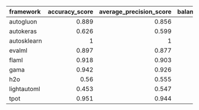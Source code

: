 | framework   |   accuracy_score |   average_precision_score |   balanced_accuracy_score |   cohen_kappa_score |   f1_score_macro |   f1_score_micro |   f1_score_weighted |   matthews_corrcoef |   precision_score |   recall_score |   roc_auc_score | training_time   | test_time   |
|:------------|-----------------:|--------------------------:|--------------------------:|--------------------:|-----------------:|-----------------:|--------------------:|--------------------:|------------------:|---------------:|----------------:|:----------------|:------------|
| autogluon   |            0.889 |                     0.856 |                     0.886 |               0.775 |            0.887 |            0.889 |               0.889 |               0.776 |             0.884 |          0.917 |           0.886 | 00:00:14        | 00:00:00    |
| autokeras   |            0.626 |                     0.599 |                     0.594 |               0.2   |            0.56  |            0.626 |               0.576 |               0.256 |             0.603 |          0.925 |           0.594 | 00:00:13        | 00:00:00    |
| autosklearn |            1     |                     1     |                     1     |               1     |            1     |            1     |               1     |               1     |             1     |          1     |           1     | 00:16:07        | 00:00:02    |
| evalml      |            0.897 |                     0.877 |                     0.897 |               0.793 |            0.896 |            0.897 |               0.897 |               0.793 |             0.915 |          0.895 |           0.897 | 00:10:02        | 00:00:00    |
| flaml       |            0.918 |                     0.903 |                     0.919 |               0.834 |            0.917 |            0.918 |               0.918 |               0.835 |             0.938 |          0.91  |           0.919 | 00:10:00        | 00:00:00    |
| gama        |            0.942 |                     0.926 |                     0.942 |               0.884 |            0.942 |            0.942 |               0.942 |               0.884 |             0.947 |          0.947 |           0.942 | 00:09:01        | 00:00:00    |
| h2o         |            0.56  |                     0.555 |                     0.514 |               0.031 |            0.391 |            0.56  |               0.421 |               0.101 |             0.555 |          0.992 |           0.514 | 00:09:54        | 00:00:00    |
| lightautoml |            0.453 |                     0.547 |                     0.5   |               0     |            0.312 |            0.453 |               0.282 |               0     |             0     |          0     |           0.5   | 00:01:01        | 00:00:00    |
| tpot        |            0.951 |                     0.944 |                     0.952 |               0.901 |            0.95  |            0.951 |               0.951 |               0.901 |             0.969 |          0.94  |           0.952 | 00:11:25        | 00:00:00    |